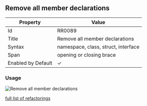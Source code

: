 ## Remove all member declarations

| Property           | Value                               |
| ------------------ | ----------------------------------- |
| Id                 | RR0089                              |
| Title              | Remove all member declarations      |
| Syntax             | namespace, class, struct, interface |
| Span               | opening or closing brace            |
| Enabled by Default | &#x2713;                            |

### Usage

![Remove all member declarations](../../images/refactorings/RemoveAllMemberDeclarations.png)

[full list of refactorings](Refactorings.md)